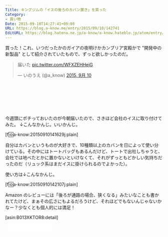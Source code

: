 ```yaml
---
Title: キングジムの「イスの後ろのカバン置き」を買った
Category:
- 買い物
Date: 2015-09-10T14:27:41+09:00
URL: https://blog.a-know.me/entry/2015/09/10/142741
EditURL: https://blog.hatena.ne.jp/a-know/a-know.hateblo.jp/atom/entry/6653458415120826760
---
```


買った！これ、いつだったかのガイアの夜明けかカンブリア宮殿かで "開発中の新製品" として紹介されていたもので、ずっと欲しかったのだ。


<blockquote class="twitter-tweet" lang="ja"><p lang="ja" dir="ltr">届いた <a href="http://t.co/WFXZEHHejG">pic.twitter.com/WFXZEHHejG</a></p>&mdash; いのうえ (@a_know) <a href="https://twitter.com/a_know/status/641832274468560896">2015, 9月 10</a></blockquote>
<script async src="//platform.twitter.com/widgets.js" charset="utf-8"></script>




<!-- more -->


<script async src="//pagead2.googlesyndication.com/pagead/js/adsbygoogle.js"></script>
<!-- article-top -->
<ins class="adsbygoogle"
     style="display:inline-block;width:728px;height:90px"
     data-ad-client="ca-pub-3463034538369189"
     data-ad-slot="8367620130"></ins>
<script>
(adsbygoogle = window.adsbygoogle || []).push({});
</script>


今週頭にポチっておいたのが今朝届いたので、さきほど会社のイスに取り付けてみた。
↓こんなかんじ。いいかんじ。


[f:id:a-know:20150910141629j:plain]


自分はカバンというものが大好きで、10種類以上のカバンを日によって使い分けている。その中にはトートバッグもあるんだけど、トートで出社しちゃうと、会社では地べたとかに置かないといけなくて、それがずっともどかしい気持ちだったのだ（リュック系はまだイスに掛けられるのでよかった）。


使い方は↓こんなかんじ。


[f:id:a-know:20150910142107j:plain]


Amazon のレビューには「後ろが通路の場合、狭くなる」みたいなことも書かれてたけど、まぁその広さにもよるだろうけど、それほどでもないんじゃないかなー？少なくとも個人的には満足！


[asin:B013XKTOR8:detail]



<iframe src="//blog.hatena.ne.jp/a-know/a-know.hateblo.jp/subscribe/iframe" allowtransparency="true" frameborder="0" scrolling="no" width="150" height="28"></iframe>


<script src="https://moshi-moshi.moshimo.works/moshimoshi/a_know_blog/2015-09-10-142741?title=%E3%82%AD%E3%83%B3%E3%82%B0%E3%82%B8%E3%83%A0%E3%81%AE%E3%80%8C%E3%82%A4%E3%82%B9%E3%81%AE%E5%BE%8C%E3%82%8D%E3%81%AE%E3%82%AB%E3%83%90%E3%83%B3%E7%BD%AE%E3%81%8D%E3%80%8D%E3%82%92%E8%B2%B7%E3%81%A3%E3%81%9F"></script>
